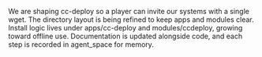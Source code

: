 We are shaping cc-deploy so a player can invite our systems with a single wget.
The directory layout is being refined to keep apps and modules clear.
Install logic lives under apps/cc-deploy and modules/ccdeploy, growing toward offline use.
Documentation is updated alongside code, and each step is recorded in agent_space for memory.

